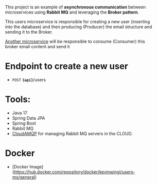 This project is an example of **asynchronous communication** between microservices using **Rabbit MQ** and leveraging the **Broker pattern**.

This users microservice is responsible for creating a new user (inserting into the database) and then producing (Producer) the email structure and sending it to the Broker.

[Another microservice](https://github.com/KevinWingi/emails-microservice-spring-sendgrid-rabbit) will be responsible to consume (Consumer) this broker email content and send it

# Endpoint to create a new user
- `POST` **`{api}`**/users

# Tools:
- Java 17
- Spring Data JPA
- Spring Boot
- Rabbit MQ
- [CloudAMQP](https://cloudamqp.com/) for managing Rabbit MQ servers in the CLOUD.

# Docker 
- [Docker Image] (https://hub.docker.com/repository/docker/kevinwingi/users-ms/general)
